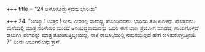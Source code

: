 +++
title = "24 ಆಳೊಳೊಡ್ಡುಳ್ಳವನು ಭಾರಿಯ"

+++
24. "ಅಯ್ಯಾ ! ಉತ್ತರ ! ನೀನು ವೀರರಲ್ಲಿ ಸಾಮಥ್ರ್ಯ ಹೊಂದಿದವನು. ಭಾರಿಯ ತೋಳುಗಳನ್ನು ಹೊತ್ತವನು. ಮನೆಯಲ್ಲಿ ಮಾತ್ರ ಸೂಳೆಯರ ಮುಂದೆ ಅಸಂಬದ್ಧವಾದುದನ್ನು ಒದರಿ ಈಗ  ಬಾಣ ಪ್ರಯೋಗ ಮಾಡದೆ, ಗಾಯಗೊಳ್ಳದೆ  ಕಾಲುಗಳ ವೇಗವನ್ನು ಮಾತ್ರ ತೋರಿಸುತ್ತಿದ್ದೀಯಲ್ಲ. ನಾಳೆ ರಾಜಸಭೆಯಲ್ಲಿ ನಾಚಿಕೆಯಿಲ್ಲದೆ ಹೇಗೆ ಕುಳಿತುಕೊಳ್ಳುತ್ತೀಯೆ ?" ಎಂದು ಅರ್ಜುನ ಅನ್ನುತ್ತಾನೆ.
